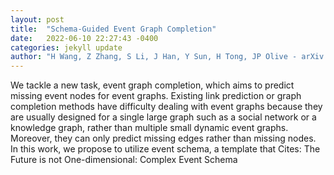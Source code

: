 ```yaml
---
layout: post
title:  "Schema-Guided Event Graph Completion"
date:   2022-06-10 22:27:43 -0400
categories: jekyll update
author: "H Wang, Z Zhang, S Li, J Han, Y Sun, H Tong, JP Olive - arXiv preprint arXiv , 2022"
---
```

We tackle a new task, event graph completion, which aims to predict missing event nodes for event graphs. Existing link prediction or graph completion methods have difficulty dealing with event graphs because they are usually designed for a single large graph such as a social network or a knowledge graph, rather than multiple small dynamic event graphs. Moreover, they can only predict missing edges rather than missing nodes. In this work, we propose to utilize event schema, a template that 
Cites: The Future is not One-dimensional: Complex Event Schema